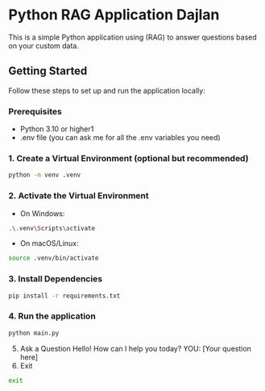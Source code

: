 



#  Python RAG Application Dajlan

This is a simple Python application using (RAG) to answer questions based on your custom data.

##  Getting Started

Follow these steps to set up and run the application locally:

### Prerequisites
- Python 3.10 or higher1
- .env file (you can ask me for all the .env variables you need)

### 1. Create a Virtual Environment (optional but recommended)
```bash
python -m venv .venv
```
### 2. Activate the Virtual Environment
- On Windows:
```bash
.\.venv\Scripts\activate
```
- On macOS/Linux:
```bash
source .venv/bin/activate
```
### 3. Install Dependencies
```bash
pip install -r requirements.txt
```
### 4. Run the application
```bash
python main.py
```

5. Ask a Question
    Hello! How can I help you today?
    YOU: [Your question here]
6. Exit
```bash
exit
```
